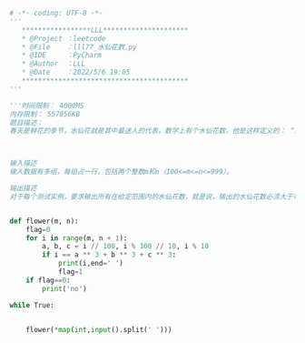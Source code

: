 
<BlogInfo title="79.水仙花数" author="白日梦想猿" pv=0 read_times=0 pre_cost_time=0分48秒 category="leetcode" tag_list="['leetcode']" create_time="2022.05.06 19:05:27" update_time="2022.05.06 19:18:08" />

```python
# -*- coding: UTF-8 -*-
'''
   *****************LLL*********************
   * @Project ：leetcode                       
   * @File    ：lll77_水仙花数.py                  
   * @IDE     ：PyCharm             
   * @Author  ：LLL                         
   * @Date    ：2022/5/6 19:05             
   *****************************************
'''

'''时间限制： 4000MS
内存限制： 557056KB
题目描述：
春天是鲜花的季节，水仙花就是其中最迷人的代表，数学上有个水仙花数，他是这样定义的： “水仙花数”是指一个三位数，它的各位数字的立方和等于其本身，比如：153=1^3+5^3+3^3。 现在要求输出所有在m和n范围内的水仙花数。



输入描述
输入数据有多组，每组占一行，包括两个整数m和n（100<=m<=n<=999）。

输出描述
对于每个测试实例，要求输出所有在给定范围内的水仙花数，就是说，输出的水仙花数必须大于等于m,并且小于等于n，如果有多个，则要求从小到大排列在一行内输出，之间用一个空格隔开; 如果给定的范围内不存在水仙花数，则输出no; 每个测试实例的输出占一行。'''


def flower(m, n):
    flag=0
    for i in range(m, n + 1):
        a, b, c = i // 100, i % 100 // 10, i % 10
        if i == a ** 3 + b ** 3 + c ** 3:
            print(i,end=' ')
            flag=1
    if flag==0:
        print('no')

while True:


    flower(*map(int,input().split(' ')))

```
